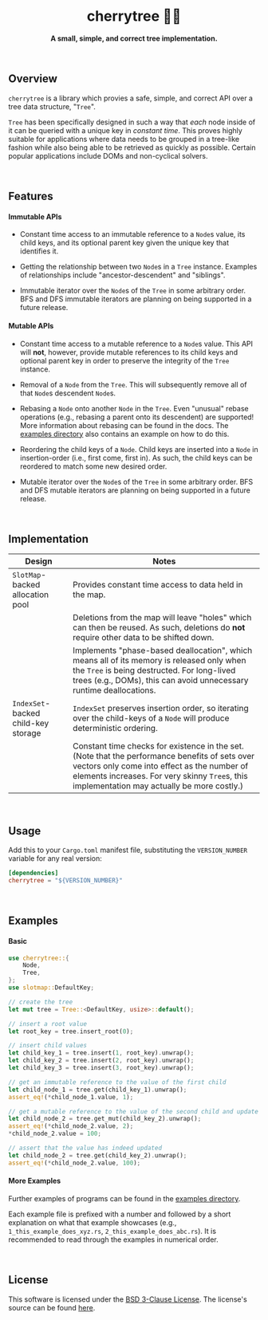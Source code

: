 <div align="center">
    <h1>cherrytree 🍒🌳</h1>
    <p><strong>A small, simple, and correct tree implementation.</strong></p>
</div>

<br>

## Overview

`cherrytree` is a library which provies a safe, simple, and correct API over a tree data structure, "`Tree`".

`Tree` has been specifically designed in such a way that *each* node inside of it can be queried with a unique key in *constant time*.
This proves highly suitable for applications where data needs to be grouped in a tree-like fashion while also being able to be retrieved as quickly as possible.
Certain popular applications include DOMs and non-cyclical solvers.

<br>

## Features

#### Immutable APIs

- Constant time access to an immutable reference to a `Node`s value, its child keys, and its optional parent key given the unique key that identifies it.

- Getting the relationship between two `Node`s in a `Tree` instance. Examples of relationships include "ancestor-descendent" and "siblings".

- Immutable iterator over the `Node`s of the `Tree` in some arbitrary order. BFS and DFS immutable iterators are planning on being supported in a future release.

#### Mutable APIs

- Constant time access to a mutable reference to a `Node`s value. This API will **not**, however, provide mutable references to its child keys and optional parent key in order to preserve the integrity of the `Tree` instance.

- Removal of a `Node` from the `Tree`. This will subsequently remove all of that `Node`s descendent `Node`s.

- Rebasing a `Node` onto another `Node` in the `Tree`. Even "unusual" rebase operations (e.g., rebasing a parent onto its descendent) are supported! More information about rebasing can be found in the docs. The [examples directory](./examples) also contains an example on how to do this.

- Reordering the child keys of a `Node`. Child keys are inserted into a `Node` in insertion-order (i.e., first come, first in). As such, the child keys can be reordered to match some new desired order.

- Mutable iterator over the `Node`s of the `Tree` in some arbitrary order. BFS and DFS mutable iterators are planning on being supported in a future release.

<br>

## Implementation
| Design | Notes |
| - | - |
| `SlotMap`-backed allocation pool | Provides constant time access to data held in the map. |
| | Deletions from the map will leave "holes" which can then be reused. As such, deletions do **not** require other data to be shifted down. |
| | Implements "phase-based deallocation", which means all of its memory is released only when the `Tree` is being destructed. For long-lived trees (e.g., DOMs), this can avoid unnecessary runtime deallocations. |
| `IndexSet`-backed child-key storage | `IndexSet` preserves insertion order, so iterating over the child-keys of a `Node` will produce deterministic ordering. |
| | Constant time checks for existence in the set. (Note that the performance benefits of sets over vectors only come into effect as the number of elements increases. For very skinny `Tree`s, this implementation may actually be more costly.) |

<br>

## Usage

Add this to your `Cargo.toml` manifest file, substituting the `VERSION_NUMBER` variable for any real version:

```toml
[dependencies]
cherrytree = "${VERSION_NUMBER}"
```

<br>

## Examples

#### Basic

```rust
use cherrytree::{
    Node,
    Tree,
};
use slotmap::DefaultKey;

// create the tree
let mut tree = Tree::<DefaultKey, usize>::default();

// insert a root value
let root_key = tree.insert_root(0);

// insert child values
let child_key_1 = tree.insert(1, root_key).unwrap();
let child_key_2 = tree.insert(2, root_key).unwrap();
let child_key_3 = tree.insert(3, root_key).unwrap();

// get an immutable reference to the value of the first child
let child_node_1 = tree.get(child_key_1).unwrap();
assert_eq!(*child_node_1.value, 1);

// get a mutable reference to the value of the second child and update it
let child_node_2 = tree.get_mut(child_key_2).unwrap();
assert_eq!(*child_node_2.value, 2);
*child_node_2.value = 100;

// assert that the value has indeed updated
let child_node_2 = tree.get(child_key_2).unwrap();
assert_eq!(*child_node_2.value, 100);
```

#### More Examples

Further examples of programs can be found in the [examples directory](./examples).

Each example file is prefixed with a number and followed by a short explanation on what that example showcases (e.g., `1_this_example_does_xyz.rs`, `2_this_example_does_abc.rs`).
It is recommended to read through the examples in numerical order.

<br>

## License

This software is licensed under the [BSD 3-Clause License](./LICENSE-BSD-3-CLAUSE).
The license's source can be found [here](https://opensource.org/license/bsd-3-clause/).
